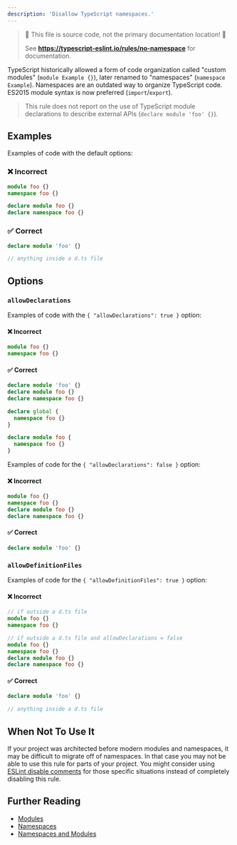 ```yaml
---
description: 'Disallow TypeScript namespaces.'
---
```


> 🛑 This file is source code, not the primary documentation location! 🛑
>
> See **https://typescript-eslint.io/rules/no-namespace** for documentation.

TypeScript historically allowed a form of code organization called "custom modules" (`module Example {}`), later renamed to "namespaces" (`namespace Example`).
Namespaces are an outdated way to organize TypeScript code.
ES2015 module syntax is now preferred (`import`/`export`).

> This rule does not report on the use of TypeScript module declarations to describe external APIs (`declare module 'foo' {}`).

## Examples

Examples of code with the default options:

<!--tabs-->

### ❌ Incorrect

```ts
module foo {}
namespace foo {}

declare module foo {}
declare namespace foo {}
```

### ✅ Correct

```ts
declare module 'foo' {}

// anything inside a d.ts file
```

<!--/tabs-->

## Options

### `allowDeclarations`

Examples of code with the `{ "allowDeclarations": true }` option:

<!--tabs-->

#### ❌ Incorrect

```ts option='{ "allowDeclarations": true }'
module foo {}
namespace foo {}
```

#### ✅ Correct

```ts option='{ "allowDeclarations": true }'
declare module 'foo' {}
declare module foo {}
declare namespace foo {}

declare global {
  namespace foo {}
}

declare module foo {
  namespace foo {}
}
```

<!--/tabs-->

Examples of code for the `{ "allowDeclarations": false }` option:

<!--tabs-->

#### ❌ Incorrect

```ts option='{ "allowDeclarations": false }'
module foo {}
namespace foo {}
declare module foo {}
declare namespace foo {}
```

#### ✅ Correct

```ts option='{ "allowDeclarations": false }'
declare module 'foo' {}
```

### `allowDefinitionFiles`

Examples of code for the `{ "allowDefinitionFiles": true }` option:

<!--tabs-->

#### ❌ Incorrect

```ts option='{ "allowDefinitionFiles": true }'
// if outside a d.ts file
module foo {}
namespace foo {}

// if outside a d.ts file and allowDeclarations = false
module foo {}
namespace foo {}
declare module foo {}
declare namespace foo {}
```

#### ✅ Correct

```ts option='{ "allowDefinitionFiles": true }'
declare module 'foo' {}

// anything inside a d.ts file
```

## When Not To Use It

If your project was architected before modern modules and namespaces, it may be difficult to migrate off of namespaces.
In that case you may not be able to use this rule for parts of your project.
You might consider using [ESLint disable comments](https://eslint.org/docs/latest/use/configure/rules#using-configuration-comments-1) for those specific situations instead of completely disabling this rule.

## Further Reading

- [Modules](https://www.typescriptlang.org/docs/handbook/modules.html)
- [Namespaces](https://www.typescriptlang.org/docs/handbook/namespaces.html)
- [Namespaces and Modules](https://www.typescriptlang.org/docs/handbook/namespaces-and-modules.html)
